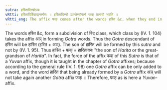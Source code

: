 ```yaml
---
sutra: हरितादिभ्योऽञः
vRtti: हरितादिर्बिदाद्यन्तर्गणः । हरितादिभ्यो ऽञ्न्तेभ्योपत्ये फक् प्रत्ययो भवति ॥
vRtti_eng: The affix फक् comes after the words हरित &c, when they end in the affix अञ् (IV. 1. 104).
---
```

The words हरित &c, form a subdivision of बिद class, which class by (IV. 1. 104) takes the affix अञ् in forming _Gotra_ words. Thus the _Gotra_ descendant of हरित will be हारित (हरित + अञ्). The son of हारित will be formed by this _sutra_ and not by (IV. 1. 95). Thus हारित + फक् = हारितायनः "the son of _Harita_ or the great-grandson of _Harita_". In fact, the force of the affix फक् of this _Sutra_ is that of a _Yuvan_ affix, though it is taught in the chapter of _Gotra_ affixes; because according to the general rule (IV. 1. 98) one _Gotra_ affix can be only added to a word, and the word हारित that being already formed by a _Gotra_ affix अञ् will not take again another _Gotra_ affix फक् ॥ Therefore, फक् as is here a _Yuvan_-affix.

